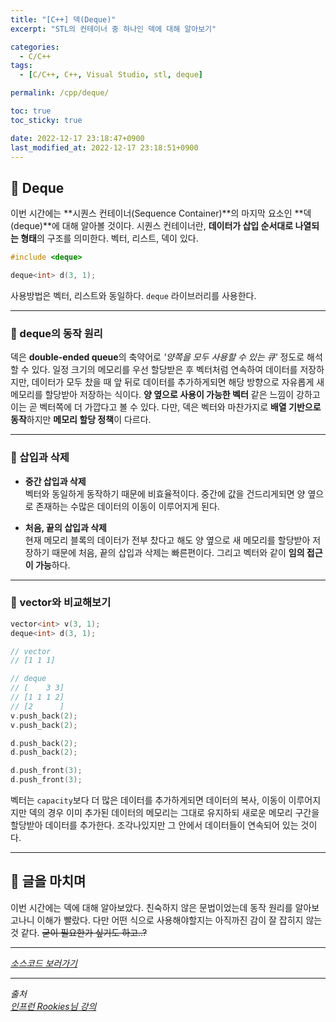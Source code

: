 ```yaml
---
title: "[C++] 덱(Deque)"
excerpt: "STL의 컨테이너 중 하나인 덱에 대해 알아보기"

categories:
  - C/C++
tags:
  - [C/C++, C++, Visual Studio, stl, deque]

permalink: /cpp/deque/

toc: true
toc_sticky: true

date: 2022-12-17 23:18:47+0900
last_modified_at: 2022-12-17 23:18:51+0900
---
```


## 👻 Deque
이번 시간에는 **시퀀스 컨테이너(Sequence Container)**의 마지막 요소인 **덱(deque)**에 대해 알아볼 것이다. 시퀀스 컨테이너란, **데이터가 삽입 순서대로 나열되는 형태**의 구조를 의미한다. 벡터, 리스트, 덱이 있다.

```c++
#include <deque>

deque<int> d(3, 1);
```

사용방법은 벡터, 리스트와 동일하다. ``` deque ``` 라이브러리를 사용한다.

***

### 🌱 deque의 동작 원리
덱은 **double-ended queue**의 축약어로 _'양쪽을 모두 사용할 수 있는 큐'_ 정도로 해석할 수 있다. 일정 크기의 메모리를 우선 할당받은 후 벡터처럼 연속하여 데이터를 저장하지만, 데이터가 모두 찼을 때 앞 뒤로 데이터를 추가하게되면 해당 방향으로 자유롭게 새 메모리를 할당받아 저장하는 식이다. **양 옆으로 사용이 가능한 벡터** 같은 느낌이 강하고 이는 곧 벡터쪽에 더 가깝다고 볼 수 있다. 다만, 덱은 벡터와 마찬가지로 **배열 기반으로 동작**하지만 **메모리 할당 정책**이 다르다.

***

### 🌱 삽입과 삭제
- **중간 삽입과 삭제**   
벡터와 동일하게 동작하기 때문에 비효율적이다. 중간에 값을 건드리게되면 양 옆으로 존재하는 수많은 데이터의 이동이 이루어지게 된다.

- **처음, 끝의 삽입과 삭제**   
현재 메모리 블록의 데이터가 전부 찼다고 해도 양 옆으로 새 메모리를 할당받아 저장하기 때문에 처음, 끝의 삽입과 삭제는 빠른편이다. 그리고 벡터와 같이 **임의 접근이 가능**하다.

***

### 🌱 vector와 비교해보기
```c++
vector<int> v(3, 1);
deque<int> d(3, 1);

// vector
// [1 1 1]

// deque
// [    3 3]
// [1 1 1 2]
// [2      ]
v.push_back(2);
v.push_back(2);

d.push_back(2);
d.push_back(2);

d.push_front(3);
d.push_front(3);
```

벡터는 ``` capacity ```보다 더 많은 데이터를 추가하게되면 데이터의 복사, 이동이 이루어지지만 덱의 경우 이미 추가된 데이터의 메모리는 그대로 유지하되 새로운 메모리 구간을 할당받아 데이터를 추가한다. 조각나있지만 그 안에서 데이터들이 연속되어 있는 것이다.

***

## 👻 글을 마치며
이번 시간에는 덱에 대해 알아보았다. 친숙하지 않은 문법이었는데 동작 원리를 알아보고나니 이해가 빨랐다. 다만 어떤 식으로 사용해야할지는 아직까진 감이 잘 잡히지 않는 것 같다. ~~굳이 필요한가 싶기도 하고..?~~

***

_[소스코드 보러가기](https://github.com/choi-dan-di/study_cpp/tree/main/STL/deque)_

***

_출처_   
_[인프런 Rookies님 강의](https://inf.run/bje8)_   